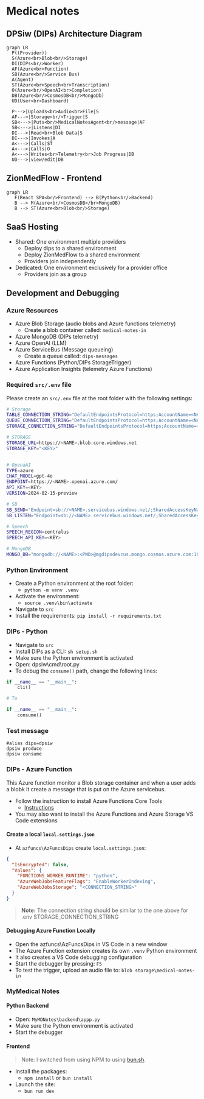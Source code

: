 # Medical notes

## DPSiw (DIPs) Architecture Diagram

```mermaid
graph LR
  P((Provider))
  S(Azure<br>Blob<br/>Storage)
  DI(DIPs<br/>Worker)
  AF(Azure<br>Function)
  SB(Azure<br/>Service Bus)
  A(Agent)
  ST(Azure<br>Speech<br>Transcription)
  O(Azure<br/>OpenAI<br>Completion)
  DB(Azure<br/>CosmosDB<br/>MongoDb)
  UD(User<br>Dashboard)

  P--->|Uploads<br>Audio<br>File|S
  AF--->|Storage<br/>Trigger|S
  SB<--->|Puts<br/>MedicalNotesAgent<br/>message|AF
  SB<--->|Listens|DI
  DI--->|Read<br>Blob Data|S
  DI--->|Invokes|A
  A<--->|Calls|ST
  A<--->|Calls|O
  A<--->|Writes<br>Telemetry<br>Job Progress|DB
  UD--->|view/edit|DB
```

## ZionMedFlow - Frontend

```mermaid
graph LR
   F(React SPA<br/>Frontend) --> B(Python<br/>Backend)
   B --> M(Azure<br/>CosmosDB</br>MongoDB)
   B --> ST(Azure<br>Blob<br/>Storage)
```

## SaaS Hosting

- Shared: One environment multiple providers
  - Deploy dips to a shared environment
  - Deploy ZionMedFlow to a shared environment
  - Providers join independently
- Dedicated: One environment exclusively for a provider office
  - Providers join as a group

## Development and Debugging

### Azure Resources

- Azure Blob Storage (audio blobs and Azure functions telemetry)
  - Create a blob container called: `medical-notes-in`
- Azure MongoDB (DIPs telemetry)
- Azure OpenAI (LLM)
- Azure ServiceBus (Message queueing)
  - Create a queue called: `dips-messages`
- Azure Functions (Python/DIPs StorageTrigger)
- Azure Application Insights (telemetry Azure Functions)



### Required `src/.env` file

Please create an `src/.env` file at the root folder with the following settings:

```bash
# Storage
TABLE_CONNECTION_STRING="DefaultEndpointsProtocol=https;AccountName=<NAME>;AccountKey=<KEY>;EndpointSuffix=core.windows.net"
QUEUE_CONNECTION_STRING="DefaultEndpointsProtocol=https;AccountName=<NAME>;AccountKey=<KEY>;EndpointSuffix=core.windows.net"
STORAGE_CONNECTION_STRING="DefaultEndpointsProtocol=https;AccountName=<NAME>;AccountKey=<KEY>;EndpointSuffix=core.windows.net"

# STORAGE
STORAGE_URL=https://<NAME>.blob.core.windows.net
STORAGE_KEY="<KEY>"


# OpenaAI
TYPE=azure
CHAT_MODEL=gpt-4o
ENDPOINT=https://<NAME>.openai.azure.com/
API_KEY=<KEY>
VERSION=2024-02-15-preview

# SB
SB_SEND="Endpoint=sb://<NAME>.servicebus.windows.net/;SharedAccessKeyName=DIPS_SEND;SharedAccessKey=<KEY>;EntityPath=dips-messages"
SB_LISTEN="Endpoint=sb://<NAME>.servicebus.windows.net/;SharedAccessKeyName=DIPS_LISTEN;SharedAccessKey=<KEY>;EntityPath=dips-messages"

# Speech
SPEECH_REGION=centralus
SPEECH_API_KEY=<KEY>

# MongoDB
MONGO_DB="mongodb://<NAME>:<PWD>@mgdipsdevcus.mongo.cosmos.azure.com:10255/?ssl=true&retrywrites=false&replicaSet=globaldb&maxIdleTimeMS=120000&appName=@mgdipsdevcus@"
```
### Python Environment

- Create a Python environment at the root folder:
  - `python -m venv .venv`
- Activate the environment:
  - `source .venv\bin\activate`
- Navigate to `src`
- Install the requirements: `pip install -r requirements.txt`

### DIPs - Python

- Navigate to `src`
- Install DIPs as a CLI: `sh setup.sh`
- Make sure the Python environment is activated
- Open: dpsiw\cmd\root.py
- To debug the `consume()` path, change the following lines:

```python
if __name__ == "__main__":
    cli()

# To

if __name__ == "__main__":
    consume()
```

### Test message

```
#alias dips=dpsiw
dpsiw produce
dpsiw consume
```

### DIPs - Azure Function

This Azure function monitor a Blob storage container and when a user adds a blobk it create a message that is put on the Azure servicebus.

- Follow the instruction to install Azure Functions Core Tools
  - [Instructions](https://learn.microsoft.com/en-us/azure/azure-functions/create-first-function-cli-python?tabs=linux%2Cbash%2Cazure-cli%2Cbrowser)
- You may also want to install the Azure Functions and Azure Storage VS Code extensions

#### Create a local `local.settings.json`

- At `azfuncs\AzFuncsDips` create `local.settings.json`:

```json
{
  "IsEncrypted": false,
  "Values": {
    "FUNCTIONS_WORKER_RUNTIME": "python",
    "AzureWebJobsFeatureFlags": "EnableWorkerIndexing",
    "AzureWebJobsStorage": "<CONNECTION_STRING>"
  }
}
```

> **Note:** The connection string should be similar to the one above for .env STORAGE_CONNECTION_STRING

#### Debugging Azure Function Locally

- Open the azfuncs\AzFuncsDips in VS Code in a new window
- The Azure Function extension creates its own `.venv` Python environment
- It also creates a VS Code debugging configuration
- Start the debugger by pressing: `F5`
- To test the trigger, upload an audio file to: `blob storage\medical-notes-in`

### MyMedical Notes

#### Python Backend

- Open: `MyMDNotes\backend\appp.py`
- Make sure the Python environment is activated
- Start the debugger

#### Frontend

> Note: I switched from using NPM to using [bun.sh](https://bun.sh/).

- Install the packages:
  - `npm install` or `bun install`
- Launch the site:
  - `bun run dev`
